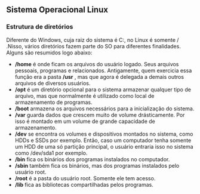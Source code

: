 ## Sistema Operacional Linux

### Estrutura de diretórios
Diferente do Windows, cuja raiz do sistema é C:\, no Linux é somente / .Nisso, vários diretórios fazem parte do SO para diferentes finalidades. Alguns são resumidos logo abaixo:
* **/home**  é onde ficam os arquivos do usuário logado. Seus arquivos pessoais, programas e relacionados. Antigamente, quem exercicia essa função era a pasta **/usr** , mas que agora é delegada a demais outros arquivos de diversos usuários.
* **/opt** é um diretório opcional para o sistema armazenar qualquer tipo de arquivo, mas que normalmente é utilizado como local de armazenamento de programas.
* **/boot** armazena os arquivos necessários para a inicialização do sistema.
* **/var** guarda dados que crescem muito de volume drásticamente. Por isso é montado em um volume de grande capacidade de armazenamento.
* **/dev** se encontra os volumes e dispositivos montados no sistema, como HDDs e SSDs por exemplo. Então, caso um computador tenha somente um HDD de uma só partição principal, o usuário entraria isso no sistema como /dev/sda1 por exemplo.
* **/bin** fica os binários dos programas instalados no computador.
* **/sbin** também fica os binários, mas dos programas instalados pelo usuário root.
* **/root** é a pasta do usuário root. Somente ele tem acesso.
* **/lib** fica as bibliotecas compartilhadas pelos programas.